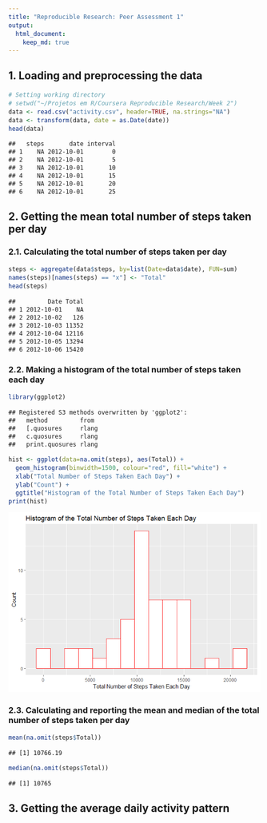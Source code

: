 ```yaml
---
title: "Reproducible Research: Peer Assessment 1"
output: 
  html_document:
    keep_md: true
---
```




## 1. Loading and preprocessing the data

```r
# Setting working directory
# setwd("~/Projetos em R/Coursera Reproducible Research/Week 2")
data <- read.csv("activity.csv", header=TRUE, na.strings="NA")
data <- transform(data, date = as.Date(date))
head(data)
```

```
##   steps       date interval
## 1    NA 2012-10-01        0
## 2    NA 2012-10-01        5
## 3    NA 2012-10-01       10
## 4    NA 2012-10-01       15
## 5    NA 2012-10-01       20
## 6    NA 2012-10-01       25
```

## 2. Getting the mean total number of steps taken per day
### 2.1. Calculating the total number of steps taken per day

```r
steps <- aggregate(data$steps, by=list(Date=data$date), FUN=sum)
names(steps)[names(steps) == "x"] <- "Total"
head(steps)
```

```
##         Date Total
## 1 2012-10-01    NA
## 2 2012-10-02   126
## 3 2012-10-03 11352
## 4 2012-10-04 12116
## 5 2012-10-05 13294
## 6 2012-10-06 15420
```

### 2.2. Making a histogram of the total number of steps taken each day

```r
library(ggplot2)
```

```
## Registered S3 methods overwritten by 'ggplot2':
##   method         from 
##   [.quosures     rlang
##   c.quosures     rlang
##   print.quosures rlang
```

```r
hist <- ggplot(data=na.omit(steps), aes(Total)) +
  geom_histogram(binwidth=1500, colour="red", fill="white") + 
  xlab("Total Number of Steps Taken Each Day") +
  ylab("Count") +
  ggtitle("Histogram of the Total Number of Steps Taken Each Day")
print(hist)
```

![](PA1_template_files/figure-html/unnamed-chunk-3-1.png)<!-- -->

### 2.3. Calculating and reporting the mean and median of the total number of steps taken per day

```r
mean(na.omit(steps$Total))
```

```
## [1] 10766.19
```

```r
median(na.omit(steps$Total))
```

```
## [1] 10765
```

## 3. Getting the average daily activity pattern
